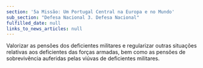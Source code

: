 ```yaml
---
section: '5a Missão: Um Portugal Central na Europa e no Mundo'
sub_section: "Defesa Nacional 3. Defesa Nacional"
fulfilled_date: null
links_to_news_articles: null
---
```


Valorizar as pensões dos deficientes militares e regularizar outras situações relativas aos deficientes das forças armadas, bem como as pensões de sobrevivência auferidas pelas viúvas de deficientes militares.